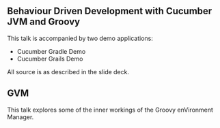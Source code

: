 ## Behaviour Driven Development with Cucumber JVM and Groovy

This talk is accompanied by two demo applications:

* Cucumber Gradle Demo
* Cucumber Grails Demo

All source is as described in the slide deck.

## GVM

This talk explores some of the inner workings of the Groovy enVironment Manager.
